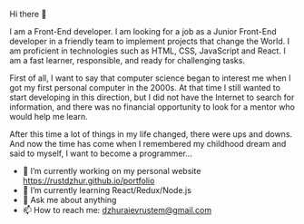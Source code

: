 Hi there 👋

I am a Front-End developer. I am looking for a job as a Junior Front-End developer in a friendly team to implement projects that change the World. I am proficient in technologies such as HTML, CSS, JavaScript and React. I am a fast learner, responsible, and ready for challenging tasks.

First of all, I want to say that computer science began to interest me when I got my first personal computer in the 2000s. At that time I still wanted to start developing in this direction, but I did not have the Internet to search for information, and there was no financial opportunity to look for a mentor who would help me learn.

After this time a lot of things in my life changed, there were ups and downs. And now the time has come when I remembered my childhood dream and said to myself, I want to become a programmer...


- 🔭 I’m currently working on my personal website https://rustdzhur.github.io/portfolio
- 🌱 I’m currently learning React/Redux/Node.js
- 💬 Ask me about anything
- 📫 How to reach me: dzhuraievrustem@gmail.com
